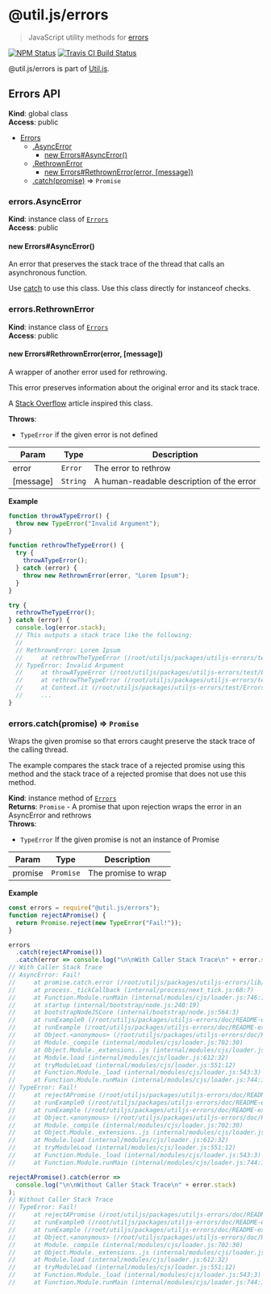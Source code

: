 # @util.js/errors

> JavaScript utility methods for [errors](https://developer.mozilla.org/en-US/docs/Web/JavaScript/Reference/Global_Objects/Error)

<p>
  <a href="https://www.npmjs.com/package/@util.js/errors"><img alt="NPM Status" src="https://img.shields.io/npm/v/@util.js/errors.svg?style=flat"></a>
  <a href="https://travis-ci.org/creemama/utiljs"><img alt="Travis CI Build Status" src="https://img.shields.io/travis/creemama/utiljs/master.svg?style=flat-square&label=Travis+CI"></a>
</p>

@util.js/errors is part of [Util.js](https://github.com/creemama/utiljs).

<a name="Errors"></a>

## Errors API

**Kind**: global class  
**Access**: public

- [Errors](#Errors)
  - [.AsyncError](#Errors+AsyncError)
    - [new Errors#AsyncError()](#new_Errors+AsyncError_new)
  - [.RethrownError](#Errors+RethrownError)
    - [new Errors#RethrownError(error, [message])](#new_Errors+RethrownError_new)
  - [.catch(promise)](#Errors+catch) ⇒ <code>Promise</code>

<a name="Errors+AsyncError"></a>

### errors.AsyncError

**Kind**: instance class of [<code>Errors</code>](#Errors)  
**Access**: public  
<a name="new_Errors+AsyncError_new"></a>

#### new Errors#AsyncError()

An error that preserves the stack trace of the thread that calls an asynchronous function.

Use [catch](#Errors+catch) to use this class. Use this class directly for instanceof checks.

<a name="Errors+RethrownError"></a>

### errors.RethrownError

**Kind**: instance class of [<code>Errors</code>](#Errors)  
**Access**: public  
<a name="new_Errors+RethrownError_new"></a>

#### new Errors#RethrownError(error, [message])

A wrapper of another error used for rethrowing.

This error preserves information about the original error and its stack trace.

A [Stack Overflow](https://stackoverflow.com/questions/42754270/re-throwing-exception-in-nodejs-and-not-losing-stack-trace) article inspired this class.

**Throws**:

- <code>TypeError</code> if the given error is not defined

| Param     | Type                | Description                               |
| --------- | ------------------- | ----------------------------------------- |
| error     | <code>Error</code>  | The error to rethrow                      |
| [message] | <code>String</code> | A human-readable description of the error |

**Example**

```js
function throwATypeError() {
  throw new TypeError("Invalid Argument");
}

function rethrowTheTypeError() {
  try {
    throwATypeError();
  } catch (error) {
    throw new RethrownError(error, "Lorem Ipsum");
  }
}

try {
  rethrowTheTypeError();
} catch (error) {
  console.log(error.stack);
  // This outputs a stack trace like the following:
  //
  // RethrownError: Lorem Ipsum
  //     at rethrowTheTypeError (/root/utiljs/packages/utiljs-errors/test/ErrorsTest.js:16:15)
  // TypeError: Invalid Argument
  //     at throwATypeError (/root/utiljs/packages/utiljs-errors/test/ErrorsTest.js:10:13)
  //     at rethrowTheTypeError (/root/utiljs/packages/utiljs-errors/test/ErrorsTest.js:14:9)
  //     at Context.it (/root/utiljs/packages/utiljs-errors/test/ErrorsTest.js:20:7)
  //     ...
}
```

<a name="Errors+catch"></a>

### errors.catch(promise) ⇒ <code>Promise</code>

Wraps the given promise so that errors caught preserve the stack trace of the calling thread.

The example compares the stack trace of a rejected promise using this method and the stack trace of a rejected promise that does not use this method.

**Kind**: instance method of [<code>Errors</code>](#Errors)  
**Returns**: <code>Promise</code> - A promise that upon rejection wraps the error in an AsyncError and rethrows  
**Throws**:

- <code>TypeError</code> If the given promise is not an instance of Promise

| Param   | Type                 | Description         |
| ------- | -------------------- | ------------------- |
| promise | <code>Promise</code> | The promise to wrap |

**Example**

```js
const errors = require("@util.js/errors");
function rejectAPromise() {
  return Promise.reject(new TypeError("Fail!"));
}

errors
  .catch(rejectAPromise())
  .catch(error => console.log("\n\nWith Caller Stack Trace\n" + error.stack));
// With Caller Stack Trace
// AsyncError: Fail!
//     at promise.catch.error (/root/utiljs/packages/utiljs-errors/lib/Errors.js:28:13)
//     at process._tickCallback (internal/process/next_tick.js:68:7)
//     at Function.Module.runMain (internal/modules/cjs/loader.js:746:11)
//     at startup (internal/bootstrap/node.js:240:19)
//     at bootstrapNodeJSCore (internal/bootstrap/node.js:564:3)
//     at runExample0 (/root/utiljs/packages/utiljs-errors/doc/README-examples.js:23:11)
//     at runExample (/root/utiljs/packages/utiljs-errors/doc/README-examples.js:12:7)
//     at Object.<anonymous> (/root/utiljs/packages/utiljs-errors/doc/README-examples.js:4:31)
//     at Module._compile (internal/modules/cjs/loader.js:702:30)
//     at Object.Module._extensions..js (internal/modules/cjs/loader.js:713:10)
//     at Module.load (internal/modules/cjs/loader.js:612:32)
//     at tryModuleLoad (internal/modules/cjs/loader.js:551:12)
//     at Function.Module._load (internal/modules/cjs/loader.js:543:3)
//     at Function.Module.runMain (internal/modules/cjs/loader.js:744:10)
// TypeError: Fail!
//     at rejectAPromise (/root/utiljs/packages/utiljs-errors/doc/README-examples.js:20:27)
//     at runExample0 (/root/utiljs/packages/utiljs-errors/doc/README-examples.js:23:12)
//     at runExample (/root/utiljs/packages/utiljs-errors/doc/README-examples.js:12:7)
//     at Object.<anonymous> (/root/utiljs/packages/utiljs-errors/doc/README-examples.js:4:31)
//     at Module._compile (internal/modules/cjs/loader.js:702:30)
//     at Object.Module._extensions..js (internal/modules/cjs/loader.js:713:10)
//     at Module.load (internal/modules/cjs/loader.js:612:32)
//     at tryModuleLoad (internal/modules/cjs/loader.js:551:12)
//     at Function.Module._load (internal/modules/cjs/loader.js:543:3)
//     at Function.Module.runMain (internal/modules/cjs/loader.js:744:10)

rejectAPromise().catch(error =>
  console.log("\n\nWithout Caller Stack Trace\n" + error.stack)
);
// Without Caller Stack Trace
// TypeError: Fail!
//     at rejectAPromise (/root/utiljs/packages/utiljs-errors/doc/README-examples.js:20:27)
//     at runExample0 (/root/utiljs/packages/utiljs-errors/doc/README-examples.js:53:3)
//     at runExample (/root/utiljs/packages/utiljs-errors/doc/README-examples.js:12:7)
//     at Object.<anonymous> (/root/utiljs/packages/utiljs-errors/doc/README-examples.js:4:31)
//     at Module._compile (internal/modules/cjs/loader.js:702:30)
//     at Object.Module._extensions..js (internal/modules/cjs/loader.js:713:10)
//     at Module.load (internal/modules/cjs/loader.js:612:32)
//     at tryModuleLoad (internal/modules/cjs/loader.js:551:12)
//     at Function.Module._load (internal/modules/cjs/loader.js:543:3)
//     at Function.Module.runMain (internal/modules/cjs/loader.js:744:10)
```
